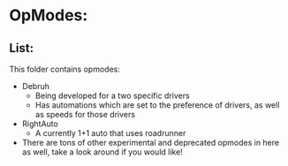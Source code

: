 # OpModes:

## List:

This folder contains opmodes:

- Debruh
    - Being developed for a two specific drivers
    - Has automations which are set to the preference of drivers, as well as speeds for those drivers
- RightAuto
  - A currently 1+1 auto that uses roadrunner
- There are tons of other experimental and deprecated opmodes in here as well, take a look around if you would like!